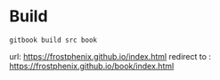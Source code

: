 # Build

```shell
gitbook build src book

```

url: https://frostphenix.github.io/index.html 
redirect to : https://frostphenix.github.io/book/index.html 
